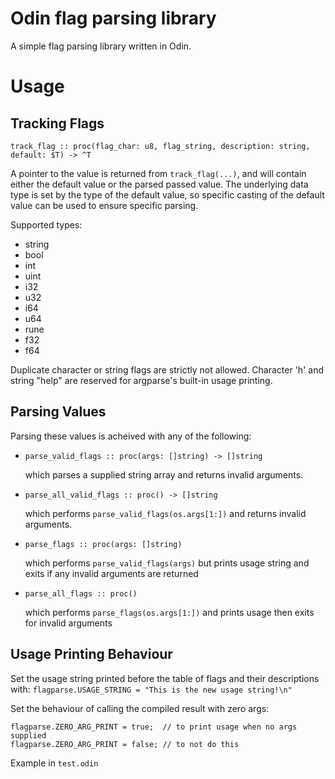 # Odin flag parsing library

A simple flag parsing library written in Odin.

# Usage

## Tracking Flags

`track_flag :: proc(flag_char: u8, flag_string, description: string, default: $T) -> ^T`

A pointer to the value is returned from `track_flag(...)`, and will contain either the default value or the parsed passed value. The underlying data type is set by the type of the default value, so specific casting of the default value can be used to ensure specific parsing.

Supported types:
- string
- bool
- int
- uint
- i32
- u32
- i64
- u64
- rune
- f32
- f64

Duplicate character or string flags are strictly not allowed. Character 'h' and string "help" are
reserved for argparse's built-in usage printing.

## Parsing Values

Parsing these values is acheived with any of the following:

- `parse_valid_flags :: proc(args: []string) -> []string`

  which parses a supplied string array and returns invalid arguments.


- `parse_all_valid_flags :: proc() -> []string`

  which performs `parse_valid_flags(os.args[1:])` and returns invalid arguments.


- `parse_flags :: proc(args: []string)`

  which performs `parse_valid_flags(args)` but prints usage string and exits if any invalid arguments are returned


- `parse_all_flags :: proc()`

  which performs `parse_flags(os.args[1:])` and prints usage then exits for invalid arguments

## Usage Printing Behaviour

Set the usage string printed before the table of flags and their descriptions with:
`flagparse.USAGE_STRING = "This is the new usage string!\n"`

Set the behaviour of calling the compiled result with zero args:
```
flagparse.ZERO_ARG_PRINT = true;  // to print usage when no args supplied
flagparse.ZERO_ARG_PRINT = false; // to not do this
```

Example in `test.odin`
